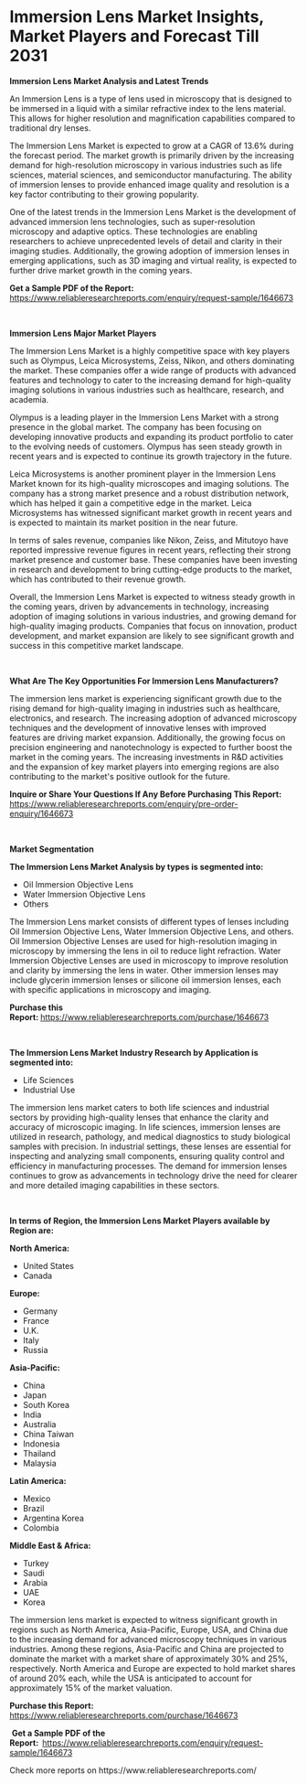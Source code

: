 <p><h1>Immersion Lens Market Insights, Market Players and Forecast Till 2031</h1></p><p><strong>Immersion Lens Market Analysis and Latest Trends</strong></p>
<p><p>An Immersion Lens is a type of lens used in microscopy that is designed to be immersed in a liquid with a similar refractive index to the lens material. This allows for higher resolution and magnification capabilities compared to traditional dry lenses.</p><p>The Immersion Lens Market is expected to grow at a CAGR of 13.6% during the forecast period. The market growth is primarily driven by the increasing demand for high-resolution microscopy in various industries such as life sciences, material sciences, and semiconductor manufacturing. The ability of immersion lenses to provide enhanced image quality and resolution is a key factor contributing to their growing popularity.</p><p>One of the latest trends in the Immersion Lens Market is the development of advanced immersion lens technologies, such as super-resolution microscopy and adaptive optics. These technologies are enabling researchers to achieve unprecedented levels of detail and clarity in their imaging studies. Additionally, the growing adoption of immersion lenses in emerging applications, such as 3D imaging and virtual reality, is expected to further drive market growth in the coming years.</p></p>
<p><strong>Get a Sample PDF of the Report:&nbsp;</strong> <a href="https://www.reliableresearchreports.com/enquiry/request-sample/1646673">https://www.reliableresearchreports.com/enquiry/request-sample/1646673</a></p>
<p>&nbsp;</p>
<p><strong>Immersion Lens Major Market Players</strong></p>
<p><p>The Immersion Lens Market is a highly competitive space with key players such as Olympus, Leica Microsystems, Zeiss, Nikon, and others dominating the market. These companies offer a wide range of products with advanced features and technology to cater to the increasing demand for high-quality imaging solutions in various industries such as healthcare, research, and academia.</p><p>Olympus is a leading player in the Immersion Lens Market with a strong presence in the global market. The company has been focusing on developing innovative products and expanding its product portfolio to cater to the evolving needs of customers. Olympus has seen steady growth in recent years and is expected to continue its growth trajectory in the future.</p><p>Leica Microsystems is another prominent player in the Immersion Lens Market known for its high-quality microscopes and imaging solutions. The company has a strong market presence and a robust distribution network, which has helped it gain a competitive edge in the market. Leica Microsystems has witnessed significant market growth in recent years and is expected to maintain its market position in the near future.</p><p>In terms of sales revenue, companies like Nikon, Zeiss, and Mitutoyo have reported impressive revenue figures in recent years, reflecting their strong market presence and customer base. These companies have been investing in research and development to bring cutting-edge products to the market, which has contributed to their revenue growth.</p><p>Overall, the Immersion Lens Market is expected to witness steady growth in the coming years, driven by advancements in technology, increasing adoption of imaging solutions in various industries, and growing demand for high-quality imaging products. Companies that focus on innovation, product development, and market expansion are likely to see significant growth and success in this competitive market landscape.</p></p>
<p>&nbsp;</p>
<p><strong>What Are The Key Opportunities For Immersion Lens Manufacturers?</strong></p>
<p><p>The immersion lens market is experiencing significant growth due to the rising demand for high-quality imaging in industries such as healthcare, electronics, and research. The increasing adoption of advanced microscopy techniques and the development of innovative lenses with improved features are driving market expansion. Additionally, the growing focus on precision engineering and nanotechnology is expected to further boost the market in the coming years. The increasing investments in R&D activities and the expansion of key market players into emerging regions are also contributing to the market's positive outlook for the future.</p></p>
<p><strong>Inquire or Share Your Questions If Any Before Purchasing This Report:</strong> <a href="https://www.reliableresearchreports.com/enquiry/pre-order-enquiry/1646673">https://www.reliableresearchreports.com/enquiry/pre-order-enquiry/1646673</a></p>
<p>&nbsp;</p>
<p><strong>Market Segmentation</strong></p>
<p><strong>The Immersion Lens Market Analysis by types is segmented into:</strong></p>
<p><ul><li>Oil Immersion Objective Lens</li><li>Water Immersion Objective Lens</li><li>Others</li></ul></p>
<p><p>The Immersion Lens market consists of different types of lenses including Oil Immersion Objective Lens, Water Immersion Objective Lens, and others. Oil Immersion Objective Lenses are used for high-resolution imaging in microscopy by immersing the lens in oil to reduce light refraction. Water Immersion Objective Lenses are used in microscopy to improve resolution and clarity by immersing the lens in water. Other immersion lenses may include glycerin immersion lenses or silicone oil immersion lenses, each with specific applications in microscopy and imaging.</p></p>
<p><strong>Purchase this Report:&nbsp;</strong><a href="https://www.reliableresearchreports.com/purchase/1646673">https://www.reliableresearchreports.com/purchase/1646673</a></p>
<p>&nbsp;</p>
<p><strong>The Immersion Lens Market Industry Research by Application is segmented into:</strong></p>
<p><ul><li>Life Sciences</li><li>Industrial Use</li></ul></p>
<p><p>The immersion lens market caters to both life sciences and industrial sectors by providing high-quality lenses that enhance the clarity and accuracy of microscopic imaging. In life sciences, immersion lenses are utilized in research, pathology, and medical diagnostics to study biological samples with precision. In industrial settings, these lenses are essential for inspecting and analyzing small components, ensuring quality control and efficiency in manufacturing processes. The demand for immersion lenses continues to grow as advancements in technology drive the need for clearer and more detailed imaging capabilities in these sectors.</p></p>
<p>&nbsp;</p>
<p><strong>In terms of Region, the Immersion Lens Market Players available by Region are:</strong></p>
<p>
    <p> <strong> North America: </strong>
        <ul>
            <li>United States</li>
            <li>Canada</li>
        </ul>
        </p> 
    <p> <strong> Europe: </strong>
        <ul>
            <li>Germany</li>
            <li>France</li>
            <li>U.K.</li>
            <li>Italy</li>
            <li>Russia</li>
        </ul>
        </p> 
    <p> <strong> Asia-Pacific: </strong>
        <ul>
            <li>China</li>
            <li>Japan</li>
            <li>South Korea</li>
            <li>India</li>
            <li>Australia</li>
            <li>China Taiwan</li>
            <li>Indonesia</li>
            <li>Thailand</li>
            <li>Malaysia</li>
        </ul>
        </p> 
    <p> <strong> Latin America: </strong>
        <ul>
            <li>Mexico</li>
            <li>Brazil</li>
            <li>Argentina Korea</li>
            <li>Colombia</li>
        </ul>
        </p> 
    <p> <strong> Middle East & Africa: </strong>
        <ul>
            <li>Turkey</li>
            <li>Saudi</li>
            <li>Arabia</li>
            <li>UAE</li>
            <li>Korea</li>
        </ul>
    </p>
    </p>
<p><p>The immersion lens market is expected to witness significant growth in regions such as North America, Asia-Pacific, Europe, USA, and China due to the increasing demand for advanced microscopy techniques in various industries. Among these regions, Asia-Pacific and China are projected to dominate the market with a market share of approximately 30% and 25%, respectively. North America and Europe are expected to hold market shares of around 20% each, while the USA is anticipated to account for approximately 15% of the market valuation.</p></p>
<p><strong>Purchase this Report: </strong><a href="https://www.reliableresearchreports.com/purchase/1646673">https://www.reliableresearchreports.com/purchase/1646673</a></p>
<p>&nbsp;<strong>Get a Sample PDF of the Report:&nbsp;&nbsp;</strong><a href="https://www.reliableresearchreports.com/enquiry/request-sample/1646673">https://www.reliableresearchreports.com/enquiry/request-sample/1646673</a></p>
<p><strong></strong></p>
<p>Check more reports on https://www.reliableresearchreports.com/</p>